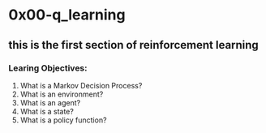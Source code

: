 # 0x00-q_learning
## this is the first section of reinforcement learning
### Learing Objectives:
1. What is a Markov Decision Process?
2. What is an environment?
3. What is an agent?
4. What is a state?
5. What is a policy function?
